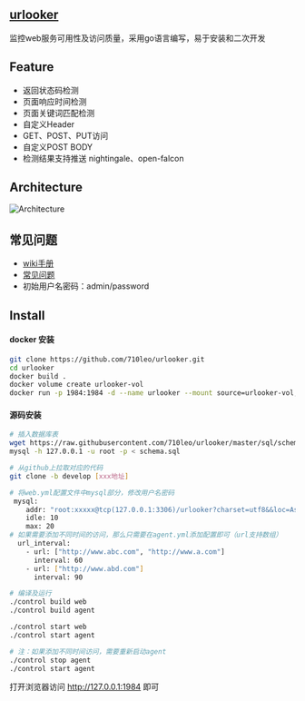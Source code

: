 ## [urlooker](https://github.com/710leo/urlooker)
监控web服务可用性及访问质量，采用go语言编写，易于安装和二次开发    

## Feature
- 返回状态码检测
- 页面响应时间检测
- 页面关键词匹配检测
- 自定义Header
- GET、POST、PUT访问
- 自定义POST BODY
- 检测结果支持推送 nightingale、open-falcon

## Architecture
![Architecture](img/urlooker_arch.png)

## 常见问题
- [wiki手册](https://github.com/710leo/urlooker/wiki)
- [常见问题](https://github.com/710leo/urlooker/wiki/FAQ)
- 初始用户名密码：admin/password

## Install
#### docker 安装

```bash
git clone https://github.com/710leo/urlooker.git
cd urlooker
docker build .
docker volume create urlooker-vol
docker run -p 1984:1984 -d --name urlooker --mount source=urlooker-vol,target=/var/lib/mysql --restart=always [CONTAINER ID]
```

#### 源码安装
```bash
# 插入数据库表
wget https://raw.githubusercontent.com/710leo/urlooker/master/sql/schema.sql
mysql -h 127.0.0.1 -u root -p < schema.sql

# 从github上拉取对应的代码
git clone -b develop [xxx地址]

# 将web.yml配置文件中mysql部分，修改用户名密码
 mysql:
    addr: "root:xxxxx@tcp(127.0.0.1:3306)/urlooker?charset=utf8&&loc=Asia%2FShanghai"
    idle: 10
    max: 20
# 如果需要添加不同时间的访问，那么只需要在agent.yml添加配置即可（url支持数组）
  url_interval:
    - url: ["http://www.abc.com", "http://www.a.com"]
      interval: 60
    - url: ["http://www.abd.com"]
      interval: 90

# 编译及运行
./control build web
./control build agent

./control start web
./control start agent

# 注：如果添加不同时间访问，需要重新启动agent
./control stop agent
./control start agent
```
打开浏览器访问 http://127.0.0.1:1984 即可